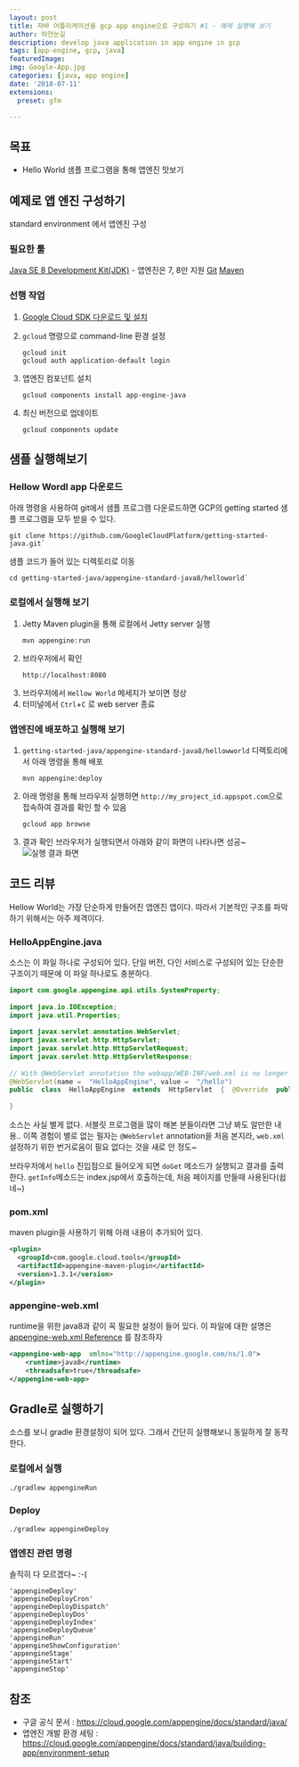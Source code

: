 ```yaml
---
layout: post
title: 자바 어플리케이션을 gcp app engine으로 구성하기 #1 - 예제 실행해 보기
author: 하얀눈길
description: develop java application in app engine in gcp
tags: [app-engine, gcp, java]
featuredImage: 
img: Google-App.jpg
categories: [java, app engine]
date: '2018-07-11'
extensions:
  preset: gfm

---
```


## 목표
* Hello World 샘플 프로그램을 통해 앱엔진 맛보기


## 예제로 앱 엔진 구성하기
standard environment 에서 앱엔진 구성

### 필요한 툴
[Java SE 8 Development Kit(JDK)](http://www.oracle.com/technetwork/java/javase/downloads/index.html) - 앱엔진은 7, 8만 지원
[Git](https://git-scm.com/)
[Maven](http://maven.apache.org/download.cgi)

### 선행 작업
1. [Google Cloud SDK 다운로드 및 설치](https://cloud.google.com/sdk/docs/)
2. `gcloud` 명령으로 command-line 환경 설정
	```
	gcloud init  
    gcloud auth application-default login
    ```
3. 앱엔진 컴포넌트 설치
	```
	gcloud components install app-engine-java
	```

4. 최신 버전으로 업데이트
	```
	gcloud components update
	```

## 샘플 실행해보기
### Hellow Wordl app 다운로드
아래 명령을 사용하여 git에서 샘플 프로그램 다운로드하면 GCP의 getting started 샘플 프로그램을 모두 받을 수 있다.

```
git clone https://github.com/GoogleCloudPlatform/getting-started-java.git`
```

샘플 코드가 들어 있는 디렉토리로 이동
```
cd getting-started-java/appengine-standard-java8/helloworld`
```

### 로컬에서 실행해 보기
1. Jetty Maven plugin을 통해 로컬에서 Jetty server 실행
	```
	mvn appengine:run
	```
2. 브라우저에서 확인
	```
	http://localhost:8080
	```
3. 브라우저에서 `Hellow World` 메세지가 보이면 정상 
4. 터미널에서 `Ctrl`+`C` 로 web server 종료


### 앱엔진에 배포하고 실행해 보기
1. `getting-started-java/appengine-standard-java8/hellowworld` 디렉토리에서 아래 명령을 통해 배포
	```
	mvn appengine:deploy
	```
2. 아래 명령을 통해 브라우저 실행하면 `http://my_project_id.appspot.com`으로 접속하여 결과를 확인 할 수 있음
	```
	gcloud app browse
	```
3. 결과 확인
브라우저가 실행되면서 아래와 같이 화면이 나타나면 성공~
![실행 결과 화면](http://www.irgroup.org/assets/img/Hello_App_Engine_Standard_Java_8.jpg)


## 코드 리뷰
Hellow World는 가장 단순하게 만들어진 앱엔진 앱이다. 따라서 기본적인 구조를 파악하기 위해서는 아주 제격이다.

### HelloAppEngine.java
소스는 이 파일 하나로 구성되어 있다. 단일 버전, 다인 서비스로 구성되어 있는 단순한 구조이기 때문에 이 파일 하나로도 충분하다.

```java
import com.google.appengine.api.utils.SystemProperty;  
  
import java.io.IOException;  
import java.util.Properties;  
  
import javax.servlet.annotation.WebServlet;  
import javax.servlet.http.HttpServlet;  
import javax.servlet.http.HttpServletRequest;  
import javax.servlet.http.HttpServletResponse;  
  
// With @WebServlet annotation the webapp/WEB-INF/web.xml is no longer required.  
@WebServlet(name =  "HelloAppEngine", value =  "/hello")  
public  class  HelloAppEngine  extends  HttpServlet  {  @Override  public  void doGet(HttpServletRequest request,  HttpServletResponse response)  throws  IOException  {  Properties properties =  System.getProperties(); response.setContentType("text/plain"); response.getWriter().println("Hello App Engine - Standard using "  +  SystemProperty.version.get()  +  " Java "  + properties.get("java.specification.version"));  }  public  static  String getInfo()  {  return  "Version: "  +  System.getProperty("java.version")  +  " OS: "  +  System.getProperty("os.name")  +  " User: "  +  System.getProperty("user.name");  }  
  
}
```

소스는 사실 별게 없다. 서블릿 프로그램을 많이 해본 분들이라면 그냥 봐도 알만한 내용..
이쪽 경험이 별로 없는 필자는 `@WebServlet` annotation을 처음 본지라, `web.xml` 설정하기 위한 번거로움이 필요 없다는 것을 새로 안 정도~

브라우저에서 `hello` 진입점으로 들어오게 되면 `doGet` 메소드가 실행되고 결과를 출력한다. `getInfo`메소드는 index.jsp에서 호출하는데, 처음 페이지를 만들때 사용된다(쉽네~)

### pom.xml
maven plugin을 사용하기 위해 아래 내용이 추가되어 있다. 

```xml
<plugin>
  <groupId>com.google.cloud.tools</groupId>
  <artifactId>appengine-maven-plugin</artifactId>  
  <version>1.3.1</version>  
</plugin>
```

### appengine-web.xml
runtime을 위한 java8과 같이 꼭 필요한 설정이 들어 있다. 
이 파일에 대한 설명은 [appengine-web.xml Reference](https://cloud.google.com/appengine/docs/standard/java/config/appref) 를 참조하자

```xml
<appengine-web-app  xmlns="http://appengine.google.com/ns/1.0">  
	<runtime>java8</runtime>
	<threadsafe>true</threadsafe>  
</appengine-web-app>
```


## Gradle로 실행하기
소스를 보니 gradle 환경설정이 되어 있다. 그래서 간단히 실행해보니 동일하게 잘 동작한다.

### 로컬에서 실행

```bash
./gradlew appengineRun
```

### Deploy
```
./gradlew appengineDeploy
```

### 앱엔진 관련 명령
솔직히 다 모르겠다~ :-(
```
'appengineDeploy' 
'appengineDeployCron'
'appengineDeployDispatch'
'appengineDeployDos'
'appengineDeployIndex'
'appengineDeployQueue'
'appengineRun'
'appengineShowConfiguration'
'appengineStage'
'appengineStart'
'appengineStop'
```



## 참조
* 구글 공식 문서 : https://cloud.google.com/appengine/docs/standard/java/
* 앱엔진 개발 환경 세팅 : https://cloud.google.com/appengine/docs/standard/java/building-app/environment-setup

 




